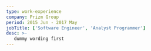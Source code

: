 ```yaml
---
type: work-experience
company: Prizm Group
period: 2015 Jun - 2017 May
jobTitle: ['Software Engineer', 'Analyst Programmer']
desc: >-
   dummy wording first
---
```

